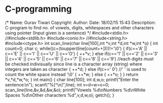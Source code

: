 # C-programming
/*
	Name: Gurav Tiwari
	Copyright: 
	Author: 
	Date: 18/02/15 15:43
	Description: C-program to find no. of vowels, digits, whitespaces and other characters using pointer (Input given is a sentence)
*/
#include<stdio.h>
//#include<stdlib.h>
#include<conio.h>
//#include<string.h>
#include<ctype.h>
int scan_line(char line[100],int *v,int *d,int *w,int *o)
{
	int count=0;
	char c;
	while((c=(toupper(line[count++])))!='\0')
	{
		if(c=='A' || c=='E' || c=='I' || c=='U' || c=='O')
		{
			++*v;
		}
		else if(c=='1' || c=='2' || c=='3' || c=='4' || c=='5' || c=='6' || c=='7' || c=='8' || c=='9') //each digits must be checked indivisually since line is a character array (string) where integers are taken as character
		{
			++*d;
		}
		else if(c==' 0') //' ' is used to count the white space instead '\0'
		{
			++*w;
		}
		else
		{
			++*o;
		}
	}
	return *v,*d,*w,*o;
}
int main()
{
	char line[100];
	int d,w,o;
	printf("Enter the sentence:\n");
	scanf("%[^\n]",line);
	int v=d=w=o=0;
	scan_line(line,&v,&d,&w,&o);
	printf("Vowels %d\nNumbers %d\nWhite Spaces %d\nOther characters %d",v,d,w,o);
	getch();
}
